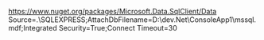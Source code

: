 https://www.nuget.org/packages/Microsoft.Data.SqlClient/Data Source=.\SQLEXPRESS;AttachDbFilename=D:\dev\.Net\ConsoleApp1\mssql.mdf;Integrated Security=True;Connect Timeout=30